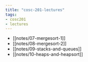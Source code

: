 ```yaml
---
title: "cosc-201-lectures"
tags:
- cosc201
- lectures
---
```


- [[notes/07-mergesort-1]]
- [[notes/08-mergesort-2]]
- [[notes/09-stacks-and-queues]]
- [[notes/10-heaps-and-heapsort]]